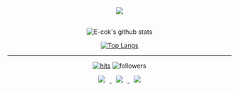 <div align = "center">
<img src="https://capsule-render.vercel.app/api?type=cylinder&color=auto&text=Hi%20I'm&fontAlignY=45&fontSize=40&height=150&animation=blinking&desc=E-cok&descAlignY=70">
</div>
<br>
<div align=center>

![E-cok's github stats](https://github-readme-stats.vercel.app/api?username=E-cok&show_icons=true&theme=dark) 

[![Top Langs](https://github-readme-stats.vercel.app/api/top-langs/?username=ohbyul&layout=compact&theme=dracula)](https://github.com/metleeha)

<hr>

[![hits](https://hits.seeyoufarm.com/api/count/incr/badge.svg?url=https%3A%2F%2Fgithub.com%2FE-cok&count_bg=%237A7A7A&title_bg=%23FFADCC&icon=reverbnation.svg&icon_color=%23FF0000&title=hits&edge_flat=false)](https://hits.seeyoufarm.com)
![followers](https://img.shields.io/github/followers/E-cok?style=social)


<a href="https://E-cok.github.io/">
    <img 
        src="http://img.shields.io/badge/-Tech%20Blog-655ced?style=flat&logo=github&link=https://E-cok.github.io/"
        style="height : auto; margin-left : 10px; margin-right : 10px;"/>
</a> <a href="https://instagram.com/gaaaa_._._">
    <img 
        src="http://img.shields.io/badge/-Instagram-black?style=flat&logo=Instagram&link=https://instagram.com/gaaaa_._._/"
        style="height : auto; margin-left : 10px; margin-right : 10px;"/>
</a> <a href="mailto:e-book@kakao.com">
    <img 
        src="https://img.shields.io/badge/Email-d14836?style=flat-square&logo=KakaoTalk&logoColor=white&link=mailto:e-book@kakao.com"
        style="height : auto; margin-left : 10px; margin-right : 10px;"/>
</a>

</div>
